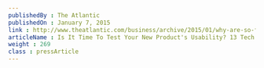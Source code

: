 ```yaml
---
publishedBy : The Atlantic
publishedOn : January 7, 2015
link : http://www.theatlantic.com/business/archive/2015/01/why-are-so-few-black-people-using-bitcoin/384268/
articleName : Is It Time To Test Your New Product's Usability? 13 Tech Experts Weigh In
weight : 269 
class : pressArticle
---
```

